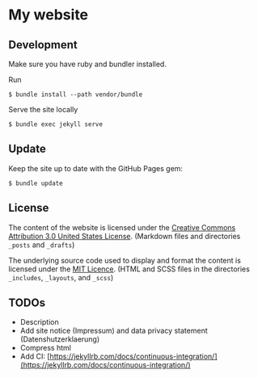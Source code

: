 # My website

## Development

Make sure you have ruby and bundler installed.

Run
```
$ bundle install --path vendor/bundle
```

Serve the site locally
```
$ bundle exec jekyll serve
```

## Update

Keep the site up to date with the GitHub Pages gem:
```
$ bundle update
```

## License

The content of the website is licensed under the [Creative Commons Attribution 3.0 United States License](https://creativecommons.org/licenses/by/3.0/us/). (Markdown files and directories `_posts` and `_drafts`)

 The underlying source code used to display and format the content is licensed under the [MIT Licence](http://opensource.org/licenses/mit-license.php). (HTML and SCSS files in the directories `_includes`, `_layouts`, and `_scss`)

## TODOs

* Description
* Add site notice (Impressum) and data privacy statement (Datenshutzerklaerung)
* Compress html
* Add CI: [https://jekyllrb.com/docs/continuous-integration/](https://jekyllrb.com/docs/continuous-integration/)
